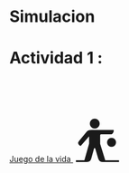 # Simulacion
<h1>Actividad 1 : </h1>
<a href="https://github.com/Edw1nM4rquez/Simulacion/blob/master/Juego%20de%20la%20Vida.pdf">Juego de la vida </a> <span style='font-size:100px;'>&#9977;</span>
